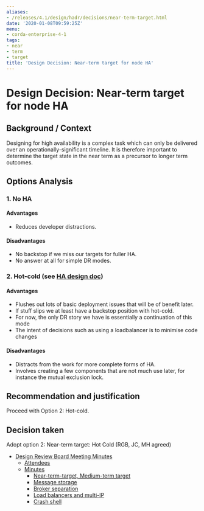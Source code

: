 ```yaml
---
aliases:
- /releases/4.1/design/hadr/decisions/near-term-target.html
date: '2020-01-08T09:59:25Z'
menu:
- corda-enterprise-4-1
tags:
- near
- term
- target
title: 'Design Decision: Near-term target for node HA'
---
```



# Design Decision: Near-term target for node HA


## Background / Context

Designing for high availability is a complex task which can only be delivered over an operationally-significant
timeline. It is therefore important to determine the target state in the near term as a precursor to longer term
outcomes.


## Options Analysis


### 1. No HA


#### Advantages


* Reduces developer distractions.


#### Disadvantages


* No backstop if we miss our targets for fuller HA.
* No answer at all for simple DR modes.


### 2. Hot-cold (see [HA design doc](../design.md))


#### Advantages


* Flushes out lots of basic deployment issues that will be of benefit later.
* If stuff slips we at least have a backstop position with hot-cold.
* For now, the only DR story we have is essentially a continuation of this mode
* The intent of decisions such as using a loadbalancer is to minimise code changes


#### Disadvantages


* Distracts from the work for more complete forms of HA.
* Involves creating a few components that are not much use later, for instance the mutual exclusion lock.


## Recommendation and justification

Proceed with Option 2: Hot-cold.


## Decision taken

Adopt option 2: Near-term target: Hot Cold (RGB, JC, MH agreed)



* [Design Review Board Meeting Minutes](drb-meeting-20171116.md)
    * [Attendees](drb-meeting-20171116.md#attendees)
    * [Minutes](drb-meeting-20171116.md#minutes)
        * [Near-term-target, Medium-term target](drb-meeting-20171116.md#near-term-target-medium-term-target)
        * [Message storage](drb-meeting-20171116.md#id1)
        * [Broker separation](drb-meeting-20171116.md#id2)
        * [Load balancers and multi-IP](drb-meeting-20171116.md#id3)
        * [Crash shell](drb-meeting-20171116.md#id4)







